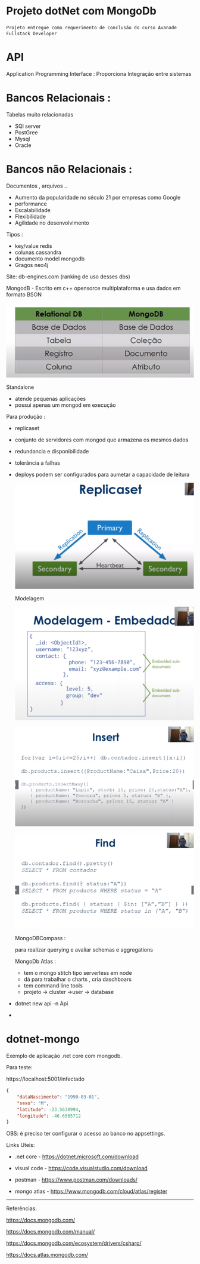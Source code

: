 # Projeto dotNet com MongoDb 
	Projeto entregue como requerimento de conclusão do curso Avanade Fullstack Developer 

# API 
Application Programming Interface : Proporciona Integração entre sistemas 

# Bancos Relacionais : 
Tabelas muito relacionadas 

- SQl server
- PostGree 
- Mysql 
- Oracle 

# Bancos não Relacionais : 
Documentos , arquivos ..  

- Aumento da popularidade no século 21 por empresas como Google
- performance 
- Escalabilidade 
- Flexibilidade 
- Agilidade no desenvolvimento 

Tipos : 
- key/value redis 
- colunas  cassandra 
- documento model  mongodb 
- Gragos neo4j 

Site: db-engines.com  (ranking de uso desses dbs)

MongodB - Escrito em c++ opensorce multiplataforma e usa dados em formato BSON 

![](1.PNG)

Standalone 

- atende pequenas aplicações 
- possui apenas um mongod em execução 

Para produção : 

- replicaset 
- conjunto de servidores com mongod que armazena os mesmos dados 
- redundancia e disponibilidade 
- tolerância a falhas 
- deploys podem ser configurados para aumetar a capacidade de leitura 
  
  ![](2.PNG)
  
  Modelagem 


  ![](3.PNG)


  ![](4.PNG)


  ![](5.PNG)


  MongoDBCompass :  

  para realizar querying e avaliar schemas e aggregations 

  MongoDb Atlas : 

  - tem o mongo stitch tipo serverless em node 
  - dá para trabalhar o charts , cria daschboars 
  - tem command line tools 
  - projeto -> cluster ->user -> database 

- dotnet new api -n Api 
- 

  











# dotnet-mongo

Exemplo de aplicação .net core com mongodb.

Para teste:

https://localhost:5001/infectado

```json
{
	"dataNascimento": "1990-03-01",
	"sexo": "M",
	"latitude": -23.5630994,
	"longitude": -46.6565712
}
```
OBS: é preciso ter configurar o acesso ao banco no appsettings.

Links Uteis:

- .net core - https://dotnet.microsoft.com/download

- visual code - https://code.visualstudio.com/download

- postman - https://www.postman.com/downloads/

- mongo atlas - https://www.mongodb.com/cloud/atlas/register


-----------------------------------------------

Referências:

https://docs.mongodb.com/

https://docs.mongodb.com/manual/

https://docs.mongodb.com/ecosystem/drivers/csharp/

https://docs.atlas.mongodb.com/
